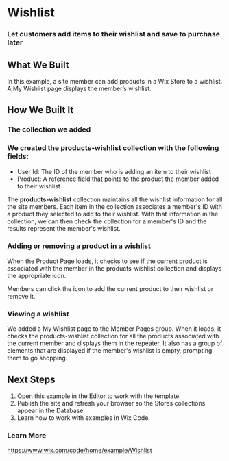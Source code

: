 # Wishlist
### Let customers add items to their wishlist and save to purchase later

## What We Built
In this example, a site member can add products in a Wix Store to a wishlist. A My Wishlist page displays the member’s wishlist.

## How We Built It
### The collection we added
### We created the products-wishlist​ collection with the following fields:
* User Id: The ID of the member who is adding an item to their wishlist
* Product: A reference field that points to the product the member added to their wishlist

The **products-wishlist** collection maintains all the wishlist information for all the site members. Each item in the collection associates a member's ID with a product they selected to add to their wishlist. With that information in the collection, we can then check the collection for a member's ID and the results represent the member's wishlist.

### Adding or removing a product in a wishlist
When the Product Page loads, it checks to see if the current product is associated with the member in the products-wishlist collection and displays the appropriate icon.

Members can click the icon to add the current product to their wishlist or remove it.

### Viewing a wishlist
We added a My Wishlist page to the Member Pages group. When it loads, it checks the products-wishlist collection for all the products associated with the current member and displays them in the repeater. It also has a group of elements that are displayed if the member's wishlist is empty, prompting them to go shopping.

## Next Steps
1. Open this example in the Editor to work with the template.
2. Publish the site and refresh your browser so the Stores collections appear in the Database.
3. Learn how to work with examples in Wix Code.

### Learn More
https://www.wix.com/code/home/example/Wishlist
